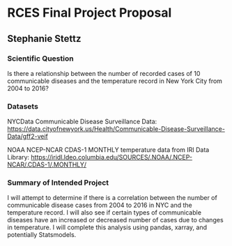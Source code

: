 # RCES Final Project Proposal
## Stephanie Stettz

### Scientific Question
Is there a relationship between the number of recorded cases of 10 communicable diseases and the temperature record in New York City from 2004 to 2016?

### Datasets
NYCData Communicable Disease Surveillance Data: 
https://data.cityofnewyork.us/Health/Communicable-Disease-Surveillance-Data/gff2-veif

NOAA NCEP-NCAR CDAS-1 MONTHLY temperature data from IRI Data Library:
https://iridl.ldeo.columbia.edu/SOURCES/.NOAA/.NCEP-NCAR/.CDAS-1/.MONTHLY/

### Summary of Intended Project
I will attempt to determine if there is a correlation between the number of communicable disease cases from 2004 to 2016 in NYC and the temperature record. I will also see if certain types of communicable diseases have an increased or decreased number of cases due to changes in temperature.  I will complete this analysis using pandas, xarray, and potentially Statsmodels.  


